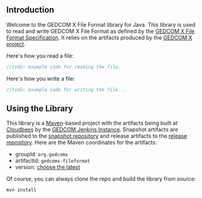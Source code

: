 Introduction
------------

Welcome to the GEDCOM X File Format library for Java. This library is used to read and write GEDCOM X File Format as defined
by the [GEDCOM X File Format Specification](http://www.gedcomx.org/File-Format.html). It relies on the artifacts produced by
the [GEDCOM X project](https://github.com/FamilySearch/gedcomx).

Here's how you read a file:

```java
//todo: example code for reading the file.
```

Here's how you write a file:

```java
//todo: example code for writing the file...
```

Using the Library
-----------------

This library is a [Maven](http://maven.apache.org/)-based project with the artifacts being built at [Cloudbees](http://cloudbees.com)
by the [GEDCOM Jenkins Instance](https://gedcom.ci.cloudbees.com/job/gedcomx-fileformat-java-snapshot/). Snapshot artifacts are published
to the [snapshot repository](https://repository-gedcom.forge.cloudbees.com/snapshot/) and release artifacts to the
[release repository](https://repository-gedcom.forge.cloudbees.com/release/). Here are the Maven coordinates for the artifacts:

* groupId: `org.gedcomx`
* artifactId: `gedcomx-fileformat`
* version: [choose the latest](https://repository-gedcom.forge.cloudbees.com/release/org/gedcomx/gedcomx-fileformat/)

Of course, you can always clone the repo and build the library from source:

```
mvn install
```

